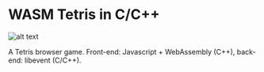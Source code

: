 # WASM Tetris in C/C++

![alt text](https://github.com/christoph-karpowicz/Tetris/tree/master/img/screenshot.png)

A Tetris browser game. Front-end: Javascript + WebAssembly (C++), back-end: libevent (C/C++).